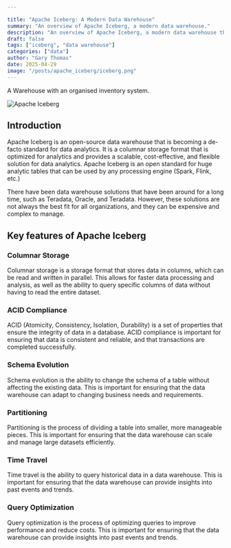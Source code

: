 ```yaml
---

title: "Apache Iceberg: A Modern Data Warehouse"
summary: "An overview of Apache Iceberg, a modern data warehouse."
description: "An overview of Apache Iceberg, a modern data warehouse that provides a scalable, cost-effective, and flexible solution for data analytics. Why is it important?"
draft: false
tags: ["iceberg", "data warehouse"]
categories: ["data"]
author: "Gary Thomas"
date: 2025-04-29
image: "/posts/apache_iceberg/iceberg.png"
---
```


A Warehouse with an organised inventory system.

![Apache Iceberg](/posts/apache_iceberg/iceberg.png)

## Introduction

Apache Iceberg is an open-source data warehouse that is becoming a de-facto standard for data analytics. It is a columnar storage format that is optimized for analytics and provides a scalable, cost-effective, and flexible solution for data analytics. Apache Iceberg is an open standard for huge analytic tables that can be used by any processing engine (Spark, Flink, etc.)

There have been data warehouse solutions that have been around for a long time, such as Teradata, Oracle, and Teradata. However, these solutions are not always the best fit for all organizations, and they can be expensive and complex to manage.

## Key features of Apache Iceberg

### Columnar Storage

Columnar storage is a storage format that stores data in columns, which can be read and written in parallel. This allows for faster data processing and analysis, as well as the ability to query specific columns of data without having to read the entire dataset.

### ACID Compliance

ACID (Atomicity, Consistency, Isolation, Durability) is a set of properties that ensure the integrity of data in a database. ACID compliance is important for ensuring that data is consistent and reliable, and that transactions are completed successfully.

### Schema Evolution

Schema evolution is the ability to change the schema of a table without affecting the existing data. This is important for ensuring that the data warehouse can adapt to changing business needs and requirements.

### Partitioning

Partitioning is the process of dividing a table into smaller, more manageable pieces. This is important for ensuring that the data warehouse can scale and manage large datasets efficiently.

### Time Travel

Time travel is the ability to query historical data in a data warehouse. This is important for ensuring that the data warehouse can provide insights into past events and trends.

### Query Optimization

Query optimization is the process of optimizing queries to improve performance and reduce costs. This is important for ensuring that the data warehouse can provide insights into past events and trends.


